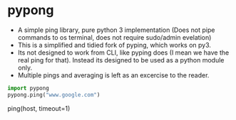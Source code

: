 # pypong

* A simple ping library, pure python 3 implementation (Does not pipe commands to os terminal, does not require sudo/admin evelation)
* This is a simplified and tidied fork of pyping, which works on py3. 
* Its not designed to work from CLI, like pyping does (I mean we have the real ping for that). Instead its designed to be used as a python module only. 
* Multiple pings and averaging is left as an excercise to the reader.

```python
import pypong
pypong.ping("www.google.com")
```

ping(host, timeout=1)

